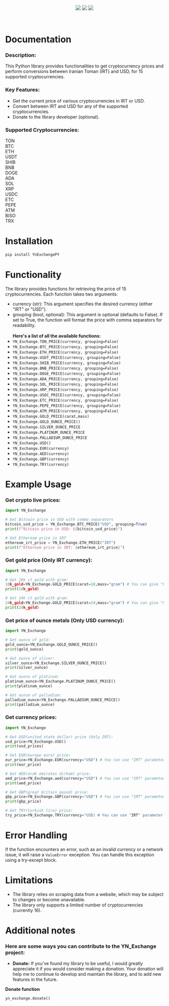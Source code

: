 <div align="center">
  <img src="https://static.pepy.tech/badge/YnExchangePY"><img/>
  <img src="https://static.pepy.tech/badge/YnExchangePY/month"><img/>
  <img src="https://static.pepy.tech/badge/YnExchangePY/week"><img/>
</div><br/><br/>

# Documentation

### Description:
This Python library provides functionalities to get cryptocurrency prices and perform conversions between Iranian Toman (IRT) and USD, for 15 supported cryptocurrencies.

### Key Features:
* Get the current price of various cryptocurrencies in IRT or USD.
* Convert between IRT and USD for any of the supported cryptocurrencies.
* Donate to the library developer (optional).

### Supported Cryptocurrencies:<br />
TON<br />
BTC<br />
ETH<br />
USDT<br />
SHIB<br />
BNB<br />
DOGE<br />
ADA<br />
SOL<br />
XRP<br />
USDC<br />
ETC<br />
PEPE<br />
ATM<br />
BISO<br />
TRX

# Installation
```bash
pip install YnExchangePY
```
# Functionality
The library provides functions for retrieving the price of 15 cryptocurrencies. Each function takes two arguments:<br/>
* currency (str): This argument specifies the desired currency (either "IRT" or "USD").
* grouping (bool, optional): This argument is optional (defaults to False). If set to True, the function will format the price with comma separators for readability.<br/><br/>
**Here's a list of all the available functions:**
* ```YN_Exchange.TON_PRICE(currency, grouping=False)```
* ```YN_Exchange.BTC_PRICE(currency, grouping=False)```
* ```YN_Exchange.ETH_PRICE(currency, grouping=False)```
* ```YN_Exchange.USDT_PRICE(currency, grouping=False)```
* ```YN_Exchange.SHIB_PRICE(currency, grouping=False)```
* ```YN_Exchange.BNB_PRICE(currency, grouping=False)```
* ```YN_Exchange.DOGE_PRICE(currency, grouping=False)```
* ```YN_Exchange.ADA_PRICE(currency, grouping=False)```
* ```YN_Exchange.SOL_PRICE(currency, grouping=False)```
* ```YN_Exchange.XRP_PRICE(currency, grouping=False)```
* ```YN_Exchange.USDC_PRICE(currency, grouping=False)```
* ```YN_Exchange.ETC_PRICE(currency, grouping=False)```
* ```YN_Exchange.PEPE_PRICE(currency, grouping=False)```
* ```YN_Exchange.ATM_PRICE(currency, grouping=False)```
* ```YN_Exchange.GOLD_PRICE(carat,mass)```
* ```YN_Exchange.GOLD_OUNCE_PRICE()```
* ```YN_Exchange.SILVER_OUNCE_PRICE```
* ```YN_Exchange.PLATINUM_OUNCE_PRICE```
* ```YN_Exchange.PALLADIUM_OUNCE_PRICE```
* ```YN_Exchange.USD()```
* ```YN_Exchange.EUR(currency)```
* ```YN_Exchange.AED(currency)```
* ```YN_Exchange.GBP(currency)```
* ```YN_Exchange.TRY(currency)```
# Example Usage
### Get crypto live prices:
```python
import YN_Exchange

# Get Bitcoin price in USD with comma separators
bitcoin_usd_price = YN_Exchange.BTC_PRICE("USD", grouping=True)
print(f"Bitcoin price in USD: ${bitcoin_usd_price}")

# Get Ethereum price in IRT
ethereum_irt_price = YN_Exchange.ETH_PRICE("IRT")
print(f"Ethereum price in IRT: {ethereum_irt_price}")
```
### Get gold price (Only IRT currency):
```py
import YN_Exchange

# Get 18k ct gold with gram:
18k_gold=YN_Exchange.GOLD_PRICE(carat=18,mass="gram") # You can give "kilo" parameter to mass to calculate kilograms
print(18k_gold)

# Get 24k ct gold with gram:
24k_gold=YN_Exchange.GOLD_PRICE(carat=24,mass="gram") # You can give "kilo" parameter to mass to calculate kilograms
print(24k_gold)
```
### Get price of ounce metals (Only USD currency):
```py
import YN_Exchange

# Get ounce of gold:
gold_ounce=YN_Exchange.GOLD_OUNCE_PRICE()
print(gold_ounce)

# Get ounce of sliver:
silver_ounce=YN_Exchange.SILVER_OUNCE_PRICE()
print(silver_ounce)

# Get ounce of platinum:
platinum_ounce=YN_Exchange.PLATINUM_OUNCE_PRICE()
print(platinum_ounce)

# Get ounce of palladium:
palladium_ounce=YN_Exchange.PALLADIUM_OUNCE_PRICE()
print(palladium_ounce)
```
### Get currency prices:
```py
import YN_Exchange

# Get USD(united state dollar) price (Only IRT):
usd_price=YN_Exchange.USD()
print(usd_prices)

# Get EUR(europe euro) price:
eur_price=YN_Exchange.EUR(currency="USD") # You can use "IRT" parameter instead of "USD" parameter
print(eur_price)

# Get AED(arab emirates dirham) price:
aed_price=YN_Exchange.aed(currency="USD") # You can use "IRT" parameter instead of "USD" parameter
print(aed_price)

# Get GBP(great britain pound) price:
gbp_price=YN_Exchange.GBP(currency="USD") # You can use "IRT" parameter instead of "USD" parameter
print(gbp_price)

# Get TRY(turkish lira) price:
try_price=YN_Exchange.TRY(currency="USD) # You can use "IRT" parameter instead of "USD" parameter
```
# Error Handling
If the function encounters an error, such as an invalid currency or a network issue, it will raise a ```ValueError``` exception. You can handle this exception using a try-except block.
# Limitations
* The library relies on scraping data from a website, which may be subject to changes or become unavailable.
* The library only supports a limited number of cryptocurrencies (currently 16).
# Additional notes
### Here are some ways you can contribute to the YN_Exchange project:
* **Donate:** If you've found my library to be useful, I would greatly appreciate it if you would consider making a donation. Your donation will help me to continue to develop and maintain the library, and to add new features in the future.

**Donate function**
```python
yn_exchange.donate()
```
